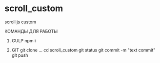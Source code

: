 # scroll_custom
scroll js custom

КОМАНДЫ ДЛЯ РАБОТЫ

1) GULP
npm i

2) GIT
git clone ...
cd scroll_custom
git status
git commit -m "text commit" 
git push
